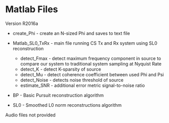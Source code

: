 # Matlab Files

Version R2016a  

* create_Phi - create an N-sized Phi and saves to text file  

* Matlab_SL0_TxRx - main file running CS Tx and Rx system using SL0 reconstruction 
  * detect_Fmax - detect maximum frequency component in source to compare our system to traditional system sampling at Nyquist Rate  
  * detect_K - detect K-sparsity of source  
  * detect_Mu - detect coherence coefficient between used Phi and Psi  
  * detect_Noise - detects noise threshold of source  
  * estimate_SNR - additional error metric signal-to-noise ratio  

* BP - Basic Pursuit reconstruction algorithm  
* SL0 - Smoothed L0 norm reconstructions algorithm  
  
Audio files not provided
